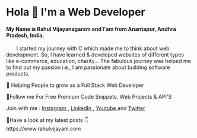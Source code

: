# Hola 🙂  I'm a Web Developer
#### My Name is  Rahul Vijayanagaram and I'am from Anantapur, Andhra Pradesh, India.
<p>
  &nbsp;&nbsp;&nbsp;&nbsp;&nbsp;&nbsp; I started my journey with C which made me to think about web development. 
So, I have learned & developed websites of different types like e-commerce, education, charity...                                       
The fabulous journey was helped me to find out my passion i.e., I am passionate about building software products.
</p>
🤘 Helping People to grow as a Full Stack Web Developer

🌟Follow me For Free Premium Code Snippets, Web Projects & API'S 

Join with me : [ Instagram ](https://instagram.com/rahulvijayam), [ LinkedIn ](https://in.linkedin.com/in/RahulVijayam), [ Youtube ](https://www.youtube.com/channel/UCEiRaukO0mMArmQ4D5WoEjw) and  [ Twitter ](https://twitter.com/RahulVijayam) 

<p> 🔮Have a look at my latest posts 👇<br> https://www.rahulvijayam.com </p>
